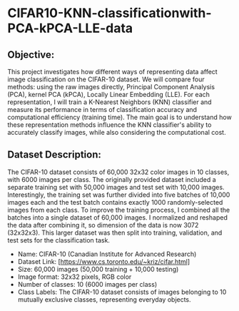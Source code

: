 # CIFAR10-KNN-classificationwith-PCA-kPCA-LLE-data

## Objective:
This project investigates how different ways of representing data affect image classification on 
the CIFAR-10 dataset. We will compare four methods: using the raw images directly, Principal 
Component Analysis (PCA), kernel PCA (kPCA), Locally Linear Embedding (LLE). For each 
representation, I will train a K-Nearest Neighbors (KNN) classifier and measure its performance 
in terms of classification accuracy and computational efficiency (training time). The main goal is 
to understand how these representation methods influence the KNN classifier's ability to 
accurately classify images, while also considering the computational cost.



## Dataset Description:
The CIFAR-10 dataset consists of 60,000 32x32 color images in 10 classes, with 6000 images 
per class. The originally provided dataset included a separate training set with 50,000 images and 
test set with 10,000 images. Interestingly, the training set was further divided into five batches of 
10,000 images each and the test batch contains exactly 1000 randomly-selected images from 
each class. To improve the training process, I combined all the batches into a single dataset of 
60,000 images. I normalized and reshaped the data after combining it, so dimension of the data is 
now 3072 (32x32x3). This larger dataset was then split into training, validation, and test sets for 
the classification task. 



- Name: CIFAR-10 (Canadian Institute for Advanced Research)
- Dataset Link: [https://www.cs.toronto.edu/~kriz/cifar.html]
- Size: 60,000 images (50,000 training + 10,000 testing)
- Image format: 32x32 pixels, RGB color
- Number of classes: 10 (6000 images per class)
- Class Labels: The CIFAR-10 dataset consists of images belonging to 10 mutually exclusive 
classes, representing everyday objects.
